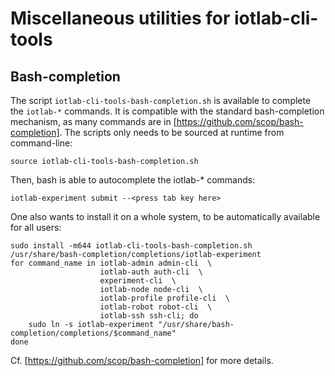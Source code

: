 # Miscellaneous utilities for iotlab-cli-tools

## Bash-completion

The script `iotlab-cli-tools-bash-completion.sh` is available to complete the
`iotlab-*` commands.  It is compatible with the standard bash-completion
mechanism, as many commands are in [https://github.com/scop/bash-completion].
The scripts only needs to be sourced at runtime from command-line:

    source iotlab-cli-tools-bash-completion.sh

Then, bash is able to autocomplete the iotlab-* commands:

    iotlab-experiment submit --<press tab key here>


One also wants to install it on a whole system, to be automatically available
for all users:

    sudo install -m644 iotlab-cli-tools-bash-completion.sh /usr/share/bash-completion/completions/iotlab-experiment
    for command_name in iotlab-admin admin-cli  \
                        iotlab-auth auth-cli  \
                        experiment-cli  \
                        iotlab-node node-cli  \
                        iotlab-profile profile-cli  \
                        iotlab-robot robot-cli  \
                        iotlab-ssh ssh-cli; do
        sudo ln -s iotlab-experiment "/usr/share/bash-completion/completions/$command_name"
    done

Cf. [https://github.com/scop/bash-completion] for more details.
